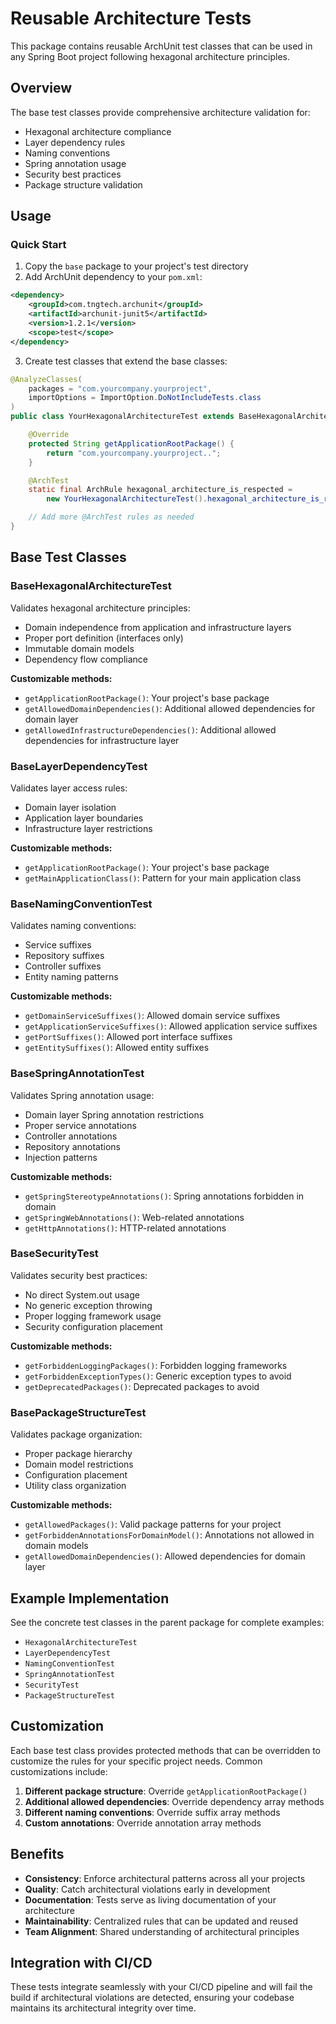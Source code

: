 # Reusable Architecture Tests

This package contains reusable ArchUnit test classes that can be used in any Spring Boot project following hexagonal architecture principles.

## Overview

The base test classes provide comprehensive architecture validation for:
- Hexagonal architecture compliance
- Layer dependency rules
- Naming conventions
- Spring annotation usage
- Security best practices
- Package structure validation

## Usage

### Quick Start

1. Copy the `base` package to your project's test directory
2. Add ArchUnit dependency to your `pom.xml`:

```xml
<dependency>
    <groupId>com.tngtech.archunit</groupId>
    <artifactId>archunit-junit5</artifactId>
    <version>1.2.1</version>
    <scope>test</scope>
</dependency>
```

3. Create test classes that extend the base classes:

```java
@AnalyzeClasses(
    packages = "com.yourcompany.yourproject",
    importOptions = ImportOption.DoNotIncludeTests.class
)
public class YourHexagonalArchitectureTest extends BaseHexagonalArchitectureTest {

    @Override
    protected String getApplicationRootPackage() {
        return "com.yourcompany.yourproject..";
    }

    @ArchTest
    static final ArchRule hexagonal_architecture_is_respected =
        new YourHexagonalArchitectureTest().hexagonal_architecture_is_respected();

    // Add more @ArchTest rules as needed
}
```

## Base Test Classes

### BaseHexagonalArchitectureTest
Validates hexagonal architecture principles:
- Domain independence from application and infrastructure layers
- Proper port definition (interfaces only)
- Immutable domain models
- Dependency flow compliance

**Customizable methods:**
- `getApplicationRootPackage()`: Your project's base package
- `getAllowedDomainDependencies()`: Additional allowed dependencies for domain layer
- `getAllowedInfrastructureDependencies()`: Additional allowed dependencies for infrastructure layer

### BaseLayerDependencyTest
Validates layer access rules:
- Domain layer isolation
- Application layer boundaries
- Infrastructure layer restrictions

**Customizable methods:**
- `getApplicationRootPackage()`: Your project's base package
- `getMainApplicationClass()`: Pattern for your main application class

### BaseNamingConventionTest
Validates naming conventions:
- Service suffixes
- Repository suffixes
- Controller suffixes
- Entity naming patterns

**Customizable methods:**
- `getDomainServiceSuffixes()`: Allowed domain service suffixes
- `getApplicationServiceSuffixes()`: Allowed application service suffixes
- `getPortSuffixes()`: Allowed port interface suffixes
- `getEntitySuffixes()`: Allowed entity suffixes

### BaseSpringAnnotationTest
Validates Spring annotation usage:
- Domain layer Spring annotation restrictions
- Proper service annotations
- Controller annotations
- Repository annotations
- Injection patterns

**Customizable methods:**
- `getSpringStereotypeAnnotations()`: Spring annotations forbidden in domain
- `getSpringWebAnnotations()`: Web-related annotations
- `getHttpAnnotations()`: HTTP-related annotations

### BaseSecurityTest
Validates security best practices:
- No direct System.out usage
- No generic exception throwing
- Proper logging framework usage
- Security configuration placement

**Customizable methods:**
- `getForbiddenLoggingPackages()`: Forbidden logging frameworks
- `getForbiddenExceptionTypes()`: Generic exception types to avoid
- `getDeprecatedPackages()`: Deprecated packages to avoid

### BasePackageStructureTest
Validates package organization:
- Proper package hierarchy
- Domain model restrictions
- Configuration placement
- Utility class organization

**Customizable methods:**
- `getAllowedPackages()`: Valid package patterns for your project
- `getForbiddenAnnotationsForDomainModel()`: Annotations not allowed in domain models
- `getAllowedDomainDependencies()`: Allowed dependencies for domain layer

## Example Implementation

See the concrete test classes in the parent package for complete examples:
- `HexagonalArchitectureTest`
- `LayerDependencyTest`
- `NamingConventionTest`
- `SpringAnnotationTest`
- `SecurityTest`
- `PackageStructureTest`

## Customization

Each base test class provides protected methods that can be overridden to customize the rules for your specific project needs. Common customizations include:

1. **Different package structure**: Override `getApplicationRootPackage()`
2. **Additional allowed dependencies**: Override dependency array methods
3. **Different naming conventions**: Override suffix array methods
4. **Custom annotations**: Override annotation array methods

## Benefits

- **Consistency**: Enforce architectural patterns across all your projects
- **Quality**: Catch architectural violations early in development
- **Documentation**: Tests serve as living documentation of your architecture
- **Maintainability**: Centralized rules that can be updated and reused
- **Team Alignment**: Shared understanding of architectural principles

## Integration with CI/CD

These tests integrate seamlessly with your CI/CD pipeline and will fail the build if architectural violations are detected, ensuring your codebase maintains its architectural integrity over time.
